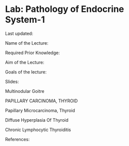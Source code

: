 # Lab: Pathology of Endocrine System-1

Last updated:

Name of the Lecture:

Required Prior Knowledge:

Aim of the Lecture:

Goals of the lecture:

Slides:

Multinodular Goitre

PAPILLARY CARCINOMA, THYROID

Papillary Microcarcinoma, Thyroid

Diffuse Hyperplasia Of Thyroid

Chronic Lymphocytic Thyroiditis

References:

